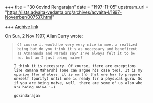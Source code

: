 +++
title = "30 Govind Rengarajan"
date = "1997-11-05"
upstream_url = "https://lists.advaita-vedanta.org/archives/advaita-l/1997-November/007537.html"

+++
[Archive link](https://lists.advaita-vedanta.org/archives/advaita-l/1997-November/007537.html)

On Sun, 2 Nov 1997, Allan Curry wrote:

>     Of course it would be very very nice to meet a realized
>     being but do you think it's as necessary and beneficent
>     as Atmananda and Narada say? I've always felt it to be
>     so, but am I just being naive?
>
        I think it is necessary. Of course, there are exceptions
        like Ramana Maharshi (one can argue his case too). It is my
        opinion (for whatever it is worth) that one has to prepare
        oneself (purify) until one is ready for a physical guru. So
        if you are being naive, well, there are some of us also who
        are being naive :-)

        govindarajan


